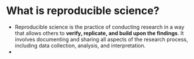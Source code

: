 # What is reproducible science?

-   Reproducible science is the practice of conducting research in a way
    that allows others to **verify, replicate, and build upon the
    findings**. It involves documenting and sharing all aspects of the
    research process, including data collection, analysis, and
    interpretation.
-   
